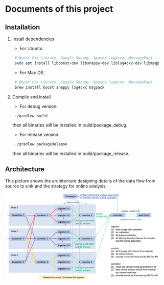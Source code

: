# Documents of this project

## Installation

1. Install dependencies  
   * For Ubuntu:  

   ```bash
    # Boost C++ Library, Google Snappy, Apache log4cxx, MessagePack
    sudo apt install libboost-dev libsnappy-dev liblog4cxx-dev libmsgpack-dev
   ```

   * For Mac OS:  

   ```bash
    # Boost C++ Library, Google Snappy, Apache log4cxx, MessagePack
    brew install boost snappy log4cxx msgpack
   ```

2. Compile and install  
   * For debug version:

   ```bash
    ./gradlew build
   ```

   then all binaries will be installed in build/package_debug.  

   * For release version:

   ```bash
    ./gradlew packageRelease
   ```

   then all binaries will be installed in build/package_release.

## Architecture

This picture shows the architecture designing details of the data flow from source to sink and the strategy for online analysis.

![architecture](images/architecture.png)

